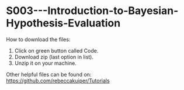 # S003---Introduction-to-Bayesian-Hypothesis-Evaluation


How to download the files:

1. Click on green button called Code.
2. Download zip (last option in list).
3. Unzip it on your machine.


Other helpful files can be found on:
https://github.com/rebeccakuiper/Tutorials